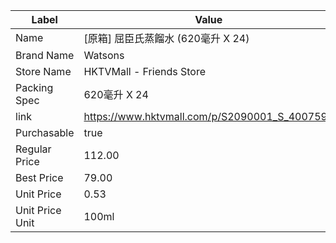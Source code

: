 | Label           | Value                                         |
| --------------- | --------------------------------------------- |
| Name            | [原箱] 屈臣氏蒸餾水 (620毫升 X 24)                      |
| Brand Name      | Watsons                                       |
| Store Name      | HKTVMall - Friends Store                      |
| Packing Spec    | 620毫升 X 24                                    |
| link            | https://www.hktvmall.com/p/S2090001_S_400759P |
| Purchasable     | true                                          |
| Regular Price   | 112.00                                        |
| Best Price      | 79.00                                         |
| Unit Price      | 0.53                                          |
| Unit Price Unit | 100ml                                         |
